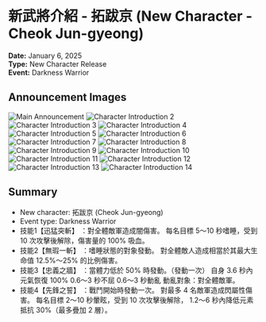 # 新武將介紹 - 拓跋京 (New Character - Cheok Jun-gyeong)
**Date:** January 6, 2025  
**Type:** New Character Release  
**Event:** Darkness Warrior

## Announcement Images
![Main Announcement](images/01.jpg)
![Character Introduction 2](images/02.jpg)
![Character Introduction 3](images/03.jpg)
![Character Introduction 4](images/04.jpg)
![Character Introduction 5](images/05.jpg)
![Character Introduction 6](images/06.jpg)
![Character Introduction 7](images/07.jpg)
![Character Introduction 8](images/08.jpg)
![Character Introduction 9](images/09.jpg)
![Character Introduction 10](images/10.jpg)
![Character Introduction 11](images/11.jpg)
![Character Introduction 12](images/12.jpg)
![Character Introduction 13](images/13.jpg)
![Character Introduction 14](images/14.jpg)

## Summary
- New character: 拓跋京 (Cheok Jun-gyeong)
- Event type: Darkness Warrior
- 技能1【迅猛突斬】 ：對全體敵軍造成闇傷害。 每名目標 5～10 秒嗜睡，受到 10 次攻擊後解除，傷害量的 100% 吸血。
- 技能2【無瑕一斬】 ：嗜睡狀態的對象發動。 對全體敵人造成相當於其最大生命值 12.5%～25% 的比例傷害。
- 技能3【忠義之牆】 ：當體力低於 50% 時發動。（發動一次） 自身 3.6 秒內元氣恢復 100% 0.6～3 秒不屈 0.6～3 秒動亂 動亂對象：對全體敵軍。
- 技能4【先鋒之誓】 ：戰鬥開始時發動一次。 對最多 4 名敵軍造成閃屬性傷害。 每名目標 2～10 秒暈眩，受到 10 次攻擊後解除， 1.2～6 秒內降低元素抵抗 30%（最多疊加 2 層）。
